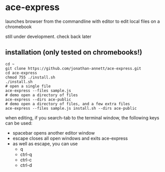 # ace-express

launches browser from the commandline with editor to edit local files on a chromebook

still under development. check back later


installation (only tested on chromebooks!)
------------



    cd ~
    git clone https://github.com/jonathan-annett/ace-express.git
    cd ace-express
    chmod 755 ./install.sh
    ./install.sh
    # open a single file
    ace-express --files sample.js
    # demo open a directory of files
    ace-express --dirs ace-public
    # demo open a directory of files, and a few extra files
    ace-express --files sample.js install.sh --dirs ace-public
    

when editing, if you search-tab to the terminal window, the following keys can be used:

  * spacebar opens another editor window
  * escape closes all open windows and exits ace-express
  * as well as escape, you can use
    + q 
    + ctrl-q
    + ctrl-c
    + ctrl-d

